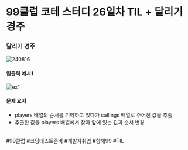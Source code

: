 # 99클럽 코테 스터디 26일차 TIL + 달리기 경주

### 달리기 경주

![240816](https://github.com/user-attachments/assets/78dd8872-001f-45e1-819d-66e8209d84fc)

#### 입출력 예시1

![ex1](https://github.com/user-attachments/assets/bc62d001-400d-4820-8c10-90651631fcfc)

#### 문제 요지
- players 배열의 순서를 기억하고 있다가 callings 배열로 주어진 값을 추출
- 추출한 값을 players 배열에서 찾아 앞에 있는 값과 순서 변경

<br>
#99클럽 #코딩테스트준비 #개발자취업 #항해99 #TIL
